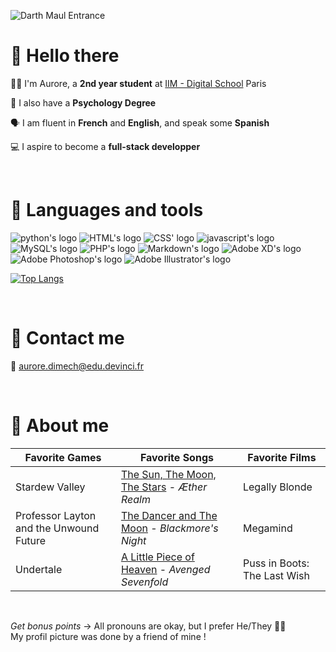 ![Darth Maul Entrance](https://media.giphy.com/media/FydqYa93YtubC/giphy.gif)

# 👋 Hello there

🧑‍💻 I'm Aurore, a **2nd year student** at [IIM - Digital School](https://www.iim.fr/) Paris 

🧠 I also have a **Psychology Degree**  

🗣️ I am fluent in **French** and **English**, and speak some **Spanish**

💻 I aspire to become a **full-stack developper**

&nbsp;
# 🧰 Languages and tools
<!-- Rajouter background derrière Markdown-->
<div class=languages>
    <img src=icone-python.png alt="python's logo">
    <img src=icone-html.png alt="HTML's logo">
    <img src=icone-css.png alt="CSS' logo">
    <img src=icone-javascript.png alt="javascript's logo">
    <img src=icone-mysql.png alt="MySQL's logo">
    <img src=icone-php.png alt="PHP's logo">
    <img src=icone-markdown.png alt="Markdown's logo">
    <img src=icone-adobe-xd.png alt="Adobe XD's logo">
    <img src=icone-adobe-photoshop.png alt="Adobe Photoshop's logo">
    <img src=icone-adobe-illustrator.png alt="Adobe Illustrator's logo">
</div>

[![Top Langs](https://github-readme-stats.vercel.app/api/top-langs/?username=Aurore-Dimech&layout=compact)](https://github.com/Aurore-Dimech)

&nbsp;
# 📨 Contact me 
📧 aurore.dimech@edu.devinci.fr

&nbsp;
# 💁 About me
Favorite Games | Favorite Songs | Favorite Films
---------------|-----------------|---------------
Stardew Valley | [The Sun, The Moon, The Stars](https://www.youtube.com/watch?v=X7f2SdZey-Y&ab_channel=%C3%86therRealm-Topic) - _Æther Realm_ | Legally Blonde
Professor Layton and the Unwound Future | [The Dancer and The Moon](https://www.youtube.com/watch?v=s56Hba2-K7E&ab_channel=Blackmore%27sNight-Topic) - _Blackmore's Night_ | Megamind
Undertale | [A Little Piece of Heaven](https://www.youtube.com/watch?v=KVjBCT2Lc94&ab_channel=AvengedSevenfold) - _Avenged Sevenfold_ | Puss in Boots: The Last Wish

&nbsp;

_Get bonus points_ -> All pronouns are okay, but I prefer He/They 🏳️‍⚧️  
My profil picture was done by a friend of mine !